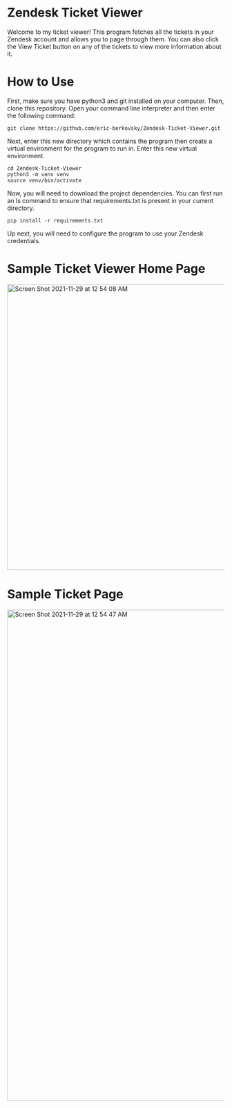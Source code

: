 # Zendesk Ticket Viewer

Welcome to my ticket viewer! This program fetches all the tickets in your Zendesk account and allows you to page through them. You can also click the View Ticket button on any of the tickets to view more information about it. 

# How to Use

First, make sure you have python3 and git installed on your computer. Then, clone this repository. Open your command line interpreter and then enter the following command:
```
git clone https://github.com/eric-berkovsky/Zendesk-Ticket-Viewer.git
```

Next, enter this new directory which contains the program then create a virtual environment for the program to run in. Enter this new virtual environment. 
```
cd Zendesk-Ticket-Viewer 
python3 -m venv venv
source venv/bin/activate
```

Now, you will need to download the project dependencies. You can first run an ls command to ensure that requirements.txt is present in your current directory. 
```
pip install -r requirements.txt
```

Up next, you will need to configure the program to use your Zendesk credentials. 


# Sample Ticket Viewer Home Page

<img width="662" alt="Screen Shot 2021-11-29 at 12 54 08 AM" src="https://user-images.githubusercontent.com/52947849/143836931-c2756e96-ffa1-4fcd-a131-f81c2ac5e94e.png">

# Sample Ticket Page

<img width="1138" alt="Screen Shot 2021-11-29 at 12 54 47 AM" src="https://user-images.githubusercontent.com/52947849/143837029-9a8f6b40-b0c3-45d2-9e69-7919fe799964.png">


